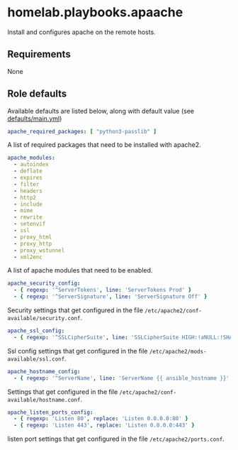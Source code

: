 # homelab.playbooks.apaache
Install and configures apache on the remote hosts.

## Requirements
None

## Role defaults
Available defaults are listed below, along with default value (see [defaults/main.yml](../roles/apache/defaults/main.yml))
```yaml
apache_required_packages: [ "python3-passlib" ]
```
A list of required packages that need to be installed with apache2.

```yaml
apache_modules: 
  - autoindex
  - deflate
  - expires
  - filter
  - headers
  - http2
  - include
  - mime
  - rewrite
  - setenvif
  - ssl
  - proxy_html
  - proxy_http
  - proxy_wstunnel
  - xml2enc
```
A list of apache modules that need to be enabled.

```yaml
apache_security_config:
  - { regexp: '^ServerTokens', line: 'ServerTokens Prod' }
  - { regexp: '^ServerSignature', line: 'ServerSignature Off' }
```
Security settings that get configured in the file `/etc/apache2/conf-available/security.conf`.

```yaml
apache_ssl_config:
  - { regexp: '^SSLCipherSuite', line: 'SSLCipherSuite HIGH:!aNULL:!SHA1' }
```
Ssl config settings that get configured in the file `/etc/apache2/mods-available/ssl.conf`.

```yaml
apache_hostname_config:
  - { regexp: '^ServerName', line: 'ServerName {{ ansible_hostname }}' }
```
Settings that get configured in the file `/etc/apache2/conf-available/hostname.conf`.

```yaml
apache_listen_ports_config:
  - { regexp: 'Listen 80', replace: 'Listen 0.0.0.0:80' }
  - { regexp: 'Listen 443', replace: 'Listen 0.0.0.0:443' }
```
listen port settings that get configured in the file `/etc/apache2/ports.conf`.
